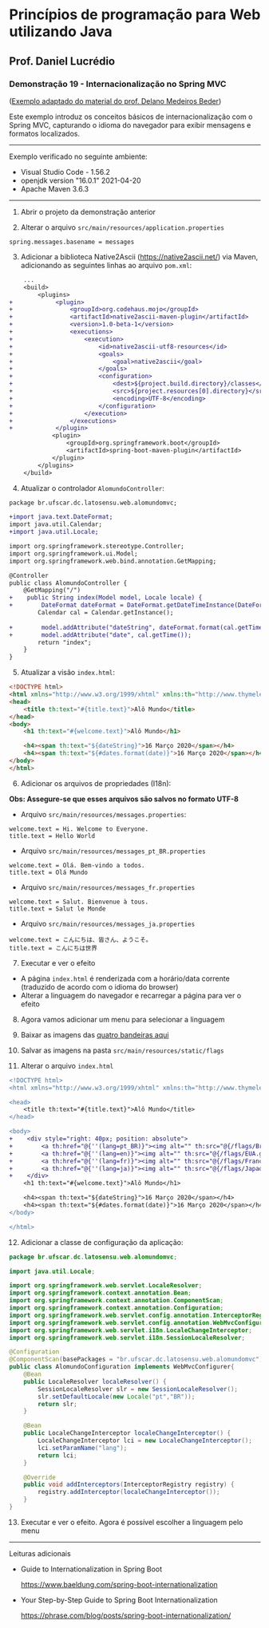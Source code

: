 # Princípios de programação para Web utilizando Java
## Prof. Daniel Lucrédio

### Demonstração 19 - Internacionalização no Spring MVC

([Exemplo adaptado do material do prof. Delano Medeiros Beder](https://raw.githubusercontent.com/delanobeder/DSW1/master/Modulo06/Roteiro06-02.md))

Este exemplo introduz os conceitos básicos de internacionalização com o Spring MVC, capturando o idioma do navegador para exibir mensagens e formatos localizados.

<hr>

Exemplo verificado no seguinte ambiente:

- Visual Studio Code - 1.56.2
- openjdk version "16.0.1" 2021-04-20
- Apache Maven 3.6.3

<hr>

1. Abrir o projeto da demonstração anterior

2. Alterar o arquivo `src/main/resources/application.properties`

```properties
spring.messages.basename = messages
```

3. Adicionar a biblioteca Native2Ascii (https://native2ascii.net/) via Maven, adicionando as seguintes linhas ao arquivo `pom.xml`:

```diff
    ...
    <build>
        <plugins>
+            <plugin>
+                <groupId>org.codehaus.mojo</groupId>
+                <artifactId>native2ascii-maven-plugin</artifactId>
+                <version>1.0-beta-1</version>
+                <executions>
+                    <execution>
+                        <id>native2ascii-utf8-resources</id>
+                        <goals>
+                            <goal>native2ascii</goal>
+                        </goals>
+                        <configuration>
+                            <dest>${project.build.directory}/classes</dest>
+                            <src>${project.resources[0].directory}</src>
+                            <encoding>UTF-8</encoding>
+                        </configuration>
+                    </execution>
+                </executions>
+            </plugin>
            <plugin>
                <groupId>org.springframework.boot</groupId>
                <artifactId>spring-boot-maven-plugin</artifactId>
            </plugin>
        </plugins>
    </build>
```

4. Atualizar o controlador `AlomundoController`:

```diff
package br.ufscar.dc.latosensu.web.alomundomvc;

+import java.text.DateFormat;
import java.util.Calendar;
+import java.util.Locale;

import org.springframework.stereotype.Controller;
import org.springframework.ui.Model;
import org.springframework.web.bind.annotation.GetMapping;

@Controller
public class AlomundoController {
    @GetMapping("/")
+    public String index(Model model, Locale locale) {
+        DateFormat dateFormat = DateFormat.getDateTimeInstance(DateFormat.LONG, DateFormat.FULL, locale);
        Calendar cal = Calendar.getInstance();
    
+        model.addAttribute("dateString", dateFormat.format(cal.getTime()));
+        model.addAttribute("date", cal.getTime());      
        return "index";
    }
}
```

5. Atualizar a visão `index.html`:

```html
<!DOCTYPE html>
<html xmlns="http://www.w3.org/1999/xhtml" xmlns:th="http://www.thymeleaf.org">
<head>
    <title th:text="#{title.text}">Alô Mundo</title>
</head>
<body>
    <h1 th:text="#{welcome.text}">Alô Mundo</h1>

    <h4><span th:text="${dateString}">16 Março 2020</span></h4>
    <h4><span th:text="${#dates.format(date)}">16 Março 2020</span></h4>
</body>
</html>
```

6. Adicionar os arquivos de propriedades (I18n):

**Obs: Assegure-se que esses arquivos são salvos no formato UTF-8**

- Arquivo `src/main/resources/messages.properties`:

```properties
welcome.text = Hi. Welcome to Everyone.
title.text = Hello World
```

- Arquivo `src/main/resources/messages_pt_BR.properties`

```properties
welcome.text = Olá. Bem-vindo a todos.
title.text = Olá Mundo
```

- Arquivo `src/main/resources/messages_fr.properties`	

```properties
welcome.text = Salut. Bienvenue à tous.
title.text = Salut le Monde
```

- Arquivo `src/main/resources/messages_ja.properties`	

```properties
welcome.text = こんにちは、皆さん、ようこそ。
title.text = こんにちは世界
```

7. Executar e ver o efeito

- A página `index.html` é renderizada com a horário/data corrente (traduzido de acordo com o idioma do browser)
- Alterar a linguagem do navegador e recarregar a página para ver o efeito

8. Agora vamos adicionar um menu para selecionar a linguagem

9. Baixar as imagens das [quatro bandeiras aqui](./resources/)

10. Salvar as imagens na pasta `src/main/resources/static/flags`

11. Alterar o arquivo `index.html`

```diff
<!DOCTYPE html>
<html xmlns="http://www.w3.org/1999/xhtml" xmlns:th="http://www.thymeleaf.org">

<head>
    <title th:text="#{title.text}">Alô Mundo</title>
</head>

<body>
+    <div style="right: 40px; position: absolute">
+        <a th:href="@{''(lang=pt_BR)}"><img alt="" th:src="@{/flags/Brasil.gif}" style="width: 50px;" /></a>
+        <a th:href="@{''(lang=en)}"><img alt="" th:src="@{/flags/EUA.gif}" style="width: 50px;" /></a>
+        <a th:href="@{''(lang=fr)}"><img alt="" th:src="@{/flags/Franca.gif}" style="width: 50px;" /></a>
+        <a th:href="@{''(lang=ja)}"><img alt="" th:src="@{/flags/Japao.gif}" style="width: 50px;" /></a>
+    </div>
    <h1 th:text="#{welcome.text}">Alô Mundo</h1>

    <h4><span th:text="${dateString}">16 Março 2020</span></h4>
    <h4><span th:text="${#dates.format(date)}">16 Março 2020</span></h4>
</body>

</html>
```

12. Adicionar a classe de configuração da aplicação:

```java
package br.ufscar.dc.latosensu.web.alomundomvc;

import java.util.Locale;

import org.springframework.web.servlet.LocaleResolver;
import org.springframework.context.annotation.Bean;
import org.springframework.context.annotation.ComponentScan;
import org.springframework.context.annotation.Configuration;
import org.springframework.web.servlet.config.annotation.InterceptorRegistry;
import org.springframework.web.servlet.config.annotation.WebMvcConfigurer;
import org.springframework.web.servlet.i18n.LocaleChangeInterceptor;
import org.springframework.web.servlet.i18n.SessionLocaleResolver;

@Configuration
@ComponentScan(basePackages = "br.ufscar.dc.latosensu.web.alomundomvc")
public class AlomundoConfiguration implements WebMvcConfigurer{
    @Bean
    public LocaleResolver localeResolver() {
        SessionLocaleResolver slr = new SessionLocaleResolver();
        slr.setDefaultLocale(new Locale("pt","BR"));
        return slr;
    }

    @Bean
    public LocaleChangeInterceptor localeChangeInterceptor() {
        LocaleChangeInterceptor lci = new LocaleChangeInterceptor();
        lci.setParamName("lang");
        return lci;
    }

    @Override
    public void addInterceptors(InterceptorRegistry registry) {
        registry.addInterceptor(localeChangeInterceptor());
    }
}
```

13. Executar e ver o efeito. Agora é possível escolher a linguagem pelo menu

---

Leituras adicionais

- Guide to Internationalization in Spring Boot
  
  https://www.baeldung.com/spring-boot-internationalization



- Your Step-by-Step Guide to Spring Boot Internationalization

  https://phrase.com/blog/posts/spring-boot-internationalization/